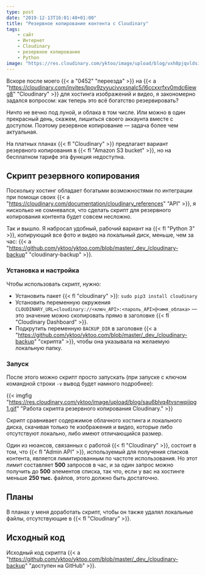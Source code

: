 ```yaml
---
type: post
date: "2019-12-13T16:01:40+01:00"
title: "Резервное копирование контента с Cloudinary"
tags:
    - сайт
    - Интернет
    - Cloudinary
    - резервное копирование
    - Python
image: "https://res.cloudinary.com/yktoo/image/upload/blog/vxh8pjqvldsi2pzcdsxm.png"
---
```


Вскоре после моего {{< a "0452" "переезда" >}} на {{< a "https://cloudinary.com/invites/lpov9zyyucivvxsnalc5/l6ccxxrfxv0mdc6iewg8" "Cloudinary" >}} для хостинга изображений и видео, я закономерно задался вопросом: как теперь это всё богатство резервировать?

Ничто не вечно под луной, и облака в том числе. Или можно в один прекрасный день, скажем, лишиться своего аккаунта вместе с доступом. Поэтому резервное копирование — задача более чем актуальная.

<!--more-->

На платных планах {{< fl "Cloudinary" >}} предлагает вариант резервного копирования в {{< fl "Amazon S3 bucket" >}}, но на бесплатном тарифе эта функция недоступна.

## Скрипт резервного копирования

Поскольку хостинг обладает богатыми возможностями по интеграции при помощи своих {{< a "https://cloudinary.com/documentation/cloudinary_references" "API" >}}, я нисколько не сомневался, что сделать скрипт для резервного копирования контента будет совсем несложно.

Так и вышло. Я набросал удобный, рабочий вариант на {{< fl "Python 3" >}}, копирующий все фото и видео на локальный диск, меньше, чем за час: {{< a "https://github.com/yktoo/yktoo.com/blob/master/_dev_/cloudinary-backup" "cloudinary-backup" >}}.

### Установка и настройка

Чтобы использовать скрипт, нужно:

* Установить пакет {{< fl "cloudinary" >}}: `sudo pip3 install cloudinary`
* Установить переменную окружения `CLOUDINARY_URL=cloudinary://<ключ_API>:<пароль_API>@<имя_облака>` — это значение можно скопировать прямо в заголовке {{< fl "Cloudinary Dashboard" >}}.
* Подкрутить переменную `BACKUP_DIR` в заголовке {{< a "https://github.com/yktoo/yktoo.com/blob/master/_dev_/cloudinary-backup" "скрипта" >}}, чтобы она указывала на желаемую локальную папку.

### Запуск

После этого можно скрипт просто запускать (при запуске с ключом командной строки `-v` вывод будет намного подробнее):

{{< imgfig "https://res.cloudinary.com/yktoo/image/upload/blog/sau6blvq4tvsnwpjjpg1.gif" "Работа скрипта резервного копирования Cloudinary." >}}

Скрипт сравнивает содержимое облачного хостинга и локального диска, скачивая только те изображения и видео, которые либо отсутствуют локально, либо имеют отличающийся размер.

Один из нюансов, связанных с работой {{< fl "Cloudinary" >}}, состоит в том, что {{< fl "Admin API" >}}, используемый для получения списков контента, является лимитированным по частоте использования. Но этот лимит составляет **500** запросов в час, и за один запрос можно получить до **500** элементов списка, так что, если у вас на хостинге меньше **250 тыс.** файлов, этого должно быть достаточно.

## Планы

В планах у меня доработать скрипт, чтобы он также удалял локальные файлы, отсутствующие в {{< fl "Cloudinary" >}}.

## Исходный код

Исходный код скрипта {{< a "https://github.com/yktoo/yktoo.com/blob/master/_dev_/cloudinary-backup" "доступен на GitHub" >}}.